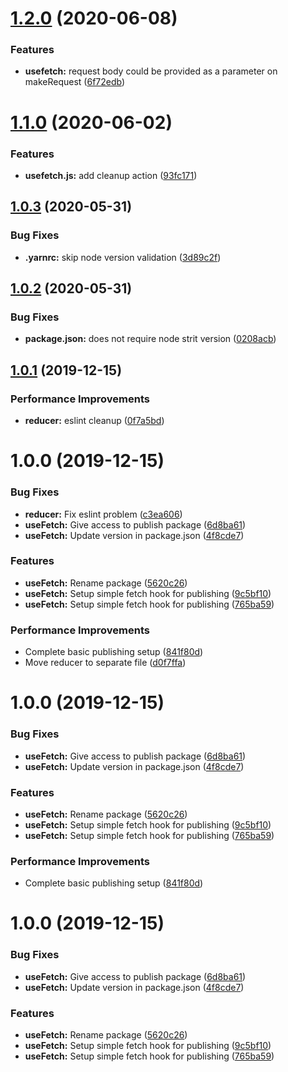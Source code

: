 # [1.2.0](https://github.com/Wadowski/react-hook-use-fetch/compare/v1.1.0...v1.2.0) (2020-06-08)


### Features

* **usefetch:** request body could be provided as a parameter on makeRequest ([6f72edb](https://github.com/Wadowski/react-hook-use-fetch/commit/6f72edb9909cace03df7e6cecc69f2f9e60a233e))

# [1.1.0](https://github.com/Wadowski/react-hook-use-fetch/compare/v1.0.3...v1.1.0) (2020-06-02)


### Features

* **usefetch.js:** add cleanup action ([93fc171](https://github.com/Wadowski/react-hook-use-fetch/commit/93fc171c28d15e3ba4b969343fc4af1d6498f7c4))

## [1.0.3](https://github.com/Wadowski/react-hook-use-fetch/compare/v1.0.2...v1.0.3) (2020-05-31)


### Bug Fixes

* **.yarnrc:** skip node version validation ([3d89c2f](https://github.com/Wadowski/react-hook-use-fetch/commit/3d89c2f01d3fa8162a9f1be69da0f5721085298b))

## [1.0.2](https://github.com/Wadowski/react-hook-use-fetch/compare/v1.0.1...v1.0.2) (2020-05-31)


### Bug Fixes

* **package.json:** does not require node strit version ([0208acb](https://github.com/Wadowski/react-hook-use-fetch/commit/0208acb42dc8c5f410b1d2122c0329fad495a2ca))

## [1.0.1](https://github.com/Wadowski/react-hook-use-fetch/compare/v1.0.0...v1.0.1) (2019-12-15)


### Performance Improvements

* **reducer:** eslint cleanup ([0f7a5bd](https://github.com/Wadowski/react-hook-use-fetch/commit/0f7a5bdfa73ce89349dd52ed4ee23c086baa2001))

# 1.0.0 (2019-12-15)


### Bug Fixes

* **reducer:** Fix eslint problem ([c3ea606](https://github.com/Wadowski/react-hook-use-fetch/commit/c3ea60619a3157219120235c45175d4e93734242))
* **useFetch:** Give access to publish package ([6d8ba61](https://github.com/Wadowski/react-hook-use-fetch/commit/6d8ba61983b4fe38f5267d491100a3aed22f8fc7))
* **useFetch:** Update version in package.json ([4f8cde7](https://github.com/Wadowski/react-hook-use-fetch/commit/4f8cde76fa88efbd873e713cfbb31e88f7e08a65))


### Features

* **useFetch:** Rename package ([5620c26](https://github.com/Wadowski/react-hook-use-fetch/commit/5620c26b2a514d42325e170b2cea5b90154e7752))
* **useFetch:** Setup simple fetch hook for publishing ([9c5bf10](https://github.com/Wadowski/react-hook-use-fetch/commit/9c5bf1002c3903c8254c2aedf42fffbcbf32760e))
* **useFetch:** Setup simple fetch hook for publishing ([765ba59](https://github.com/Wadowski/react-hook-use-fetch/commit/765ba595eb2cc7cb080628f26a3b371c99995252))


### Performance Improvements

* Complete basic publishing setup ([841f80d](https://github.com/Wadowski/react-hook-use-fetch/commit/841f80d4ec1d7ba8ae6931acd2823d9f43b8e5b1))
* Move reducer to separate file ([d0f7ffa](https://github.com/Wadowski/react-hook-use-fetch/commit/d0f7ffada8e5d45d96bae6208f031da00e5b1d89))

# 1.0.0 (2019-12-15)


### Bug Fixes

* **useFetch:** Give access to publish package ([6d8ba61](https://github.com/Wadowski/react-hook-use-fetch/commit/6d8ba61983b4fe38f5267d491100a3aed22f8fc7))
* **useFetch:** Update version in package.json ([4f8cde7](https://github.com/Wadowski/react-hook-use-fetch/commit/4f8cde76fa88efbd873e713cfbb31e88f7e08a65))


### Features

* **useFetch:** Rename package ([5620c26](https://github.com/Wadowski/react-hook-use-fetch/commit/5620c26b2a514d42325e170b2cea5b90154e7752))
* **useFetch:** Setup simple fetch hook for publishing ([9c5bf10](https://github.com/Wadowski/react-hook-use-fetch/commit/9c5bf1002c3903c8254c2aedf42fffbcbf32760e))
* **useFetch:** Setup simple fetch hook for publishing ([765ba59](https://github.com/Wadowski/react-hook-use-fetch/commit/765ba595eb2cc7cb080628f26a3b371c99995252))


### Performance Improvements

* Complete basic publishing setup ([841f80d](https://github.com/Wadowski/react-hook-use-fetch/commit/841f80d4ec1d7ba8ae6931acd2823d9f43b8e5b1))

# 1.0.0 (2019-12-15)


### Bug Fixes

* **useFetch:** Give access to publish package ([6d8ba61](https://github.com/Wadowski/react-hook-use-fetch/commit/6d8ba61983b4fe38f5267d491100a3aed22f8fc7))
* **useFetch:** Update version in package.json ([4f8cde7](https://github.com/Wadowski/react-hook-use-fetch/commit/4f8cde76fa88efbd873e713cfbb31e88f7e08a65))


### Features

* **useFetch:** Rename package ([5620c26](https://github.com/Wadowski/react-hook-use-fetch/commit/5620c26b2a514d42325e170b2cea5b90154e7752))
* **useFetch:** Setup simple fetch hook for publishing ([9c5bf10](https://github.com/Wadowski/react-hook-use-fetch/commit/9c5bf1002c3903c8254c2aedf42fffbcbf32760e))
* **useFetch:** Setup simple fetch hook for publishing ([765ba59](https://github.com/Wadowski/react-hook-use-fetch/commit/765ba595eb2cc7cb080628f26a3b371c99995252))
